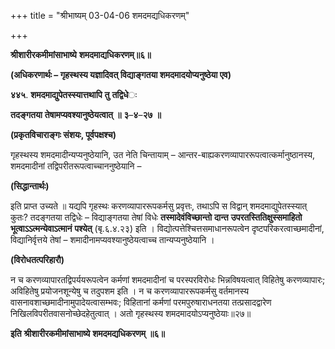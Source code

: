 +++
title = "श्रीभाष्यम् 03-04-06 शमदमद्यधिकरणम्"

+++


**श्रीशारीरकमीमांसाभाष्ये** **शमदमाद्यधिकरणम्॥६॥**

**(अधिकरणार्थः – गृहस्थस्य यज्ञादिवत् विद्याङ्गतया शमदमादयोप्यनुष्ठेया एव)**

**४४५**. **शमदमाद्युपेतस्स्यात्तथापि** **तु** **तद्विधे**ः

**तदङ्गतया** **तेषामप्यवश्यानुष्ठेयत्वात्** **॥** **३**–**४**–**२७** **॥**

**(प्रकृतविचाराङ्गः संशयः, पूर्वपक्षश्च)**

गृहस्थस्य शमदमादीन्यप्यनुष्ठेयानि, उत नेति चिन्तायाम् – आन्तर-बाह्यकरणव्यापाररूपत्वात्कर्मानुष्ठानस्य, शमदमादीनां
तद्विपरीतरूपत्वाच्चाननुष्ठेयानि –

**(सिद्धान्तार्थः)**

इति प्राप्त उच्यते ॥ यद्यपि गृहस्थः करणव्यापाररूपकर्मसु प्रवृत्तः, तथाऽपि स विद्वान् शमदमाद्युपेतस्स्यात् कुतः? तदङ्गतया तद्विधेः – विद्याङ्गतया तेषां विधेः **तस्मादेवंविच्छान्तो** **दान्त** **उपरतस्तितिक्षुस्समाहितो** **भूत्वाऽऽत्मन्येवाऽत्मानं** **पश्येत्** (बृ.६.४.२३) इति । विद्योत्पत्तेश्चित्तसमाधानरूपत्वेन दृष्टपरिकरत्वाच्छमादीनां, विद्यानिर्वृत्तये तेषां – शमादीनामप्यवश्यानुष्ठेयत्वाच्च तान्यप्यनुष्ठेयानि ।

**(विरोधतत्परिहारौ)**

न च करणव्यापारतद्विपर्ययरूपत्वेन कर्मणां शमदमादीनां च परस्परविरोधः भिन्नविषयत्वात् विहितेषु करणव्यापारः; अविहितेषु प्रयोजनशून्येषु च तदुपशम इति । न च करणव्यापाररूपकर्मसु वर्तमानस्य वासनावशाच्छमादीनामुपादेयत्वासम्भवः; विहितानां कर्मणां परमपुरुषाराधनतया तत्प्रसादद्वारेण निखिलविपरीतवासनोच्छेदहेतुत्वात् । अतो गृहस्थस्य शमदमादयोऽप्यनुष्ठेयाः॥२७॥

**इति** **श्रीशारीरकमीमांसाभाष्ये** **शमदमद्यधिकरणम्** **॥६॥**


